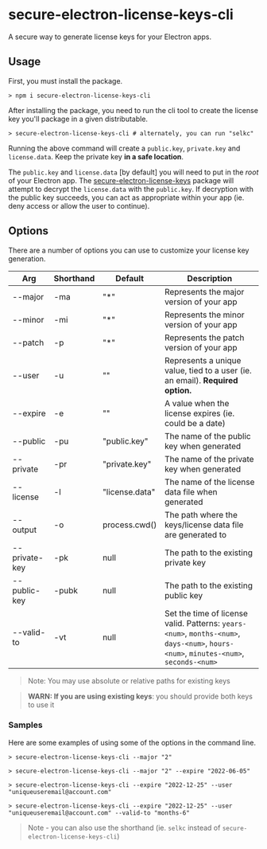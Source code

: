 # secure-electron-license-keys-cli

A secure way to generate license keys for your Electron apps.

## Usage

First, you must install the package.
```shell
> npm i secure-electron-license-keys-cli
```

After installing the package, you need to run the cli tool to create the license key you'll package in a given distributable.
```shell
> secure-electron-license-keys-cli # alternately, you can run "selkc"
```

Running the above command will create a `public.key`, `private.key` and `license.data`. Keep the private key **in a safe location**.

The `public.key` and `license.data` [by default] you will need to put in the _root_ of your Electron app. The [secure-electron-license-keys](https://github.com/reZach/secure-electron-license-keys) package will attempt to decrypt the `license.data` with the `public.key`. If decryption with the public key succeeds, you can act as appropriate within your app (ie. deny access or allow the user to continue).

## Options

There are a number of options you can use to customize your license key generation.

|Arg|Shorthand|Default|Description|
|---|---|---|---|
|--major|-ma|"*"|Represents the major version of your app|
|--minor|-mi|"*"|Represents the minor version of your app|
|--patch|-p|"*"|Represents the patch version of your app|
|--user|-u|""|Represents a unique value, tied to a user (ie. an email). **Required option.**|
|--expire|-e|""|A value when the license expires (ie. could be a date)|
|--public|-pu|"public.key"|The name of the public key when generated|
|--private|-pr|"private.key"|The name of the private key when generated|
|--license|-l|"license.data"|The name of the license data file when generated|
|--output|-o|process.cwd()|The path where the keys/license data file are generated to|
|--private-key|-pk|null|The path to the existing private key|
|--public-key|-pubk|null|The path to the existing public key|
|--valid-to|-vt|null|Set the time of license valid. Patterns: `years-<num>`, `months-<num>`, `days-<num>`, `hours-<num>`, `minutes-<num>`, `seconds-<num>`|

> Note: You may use absolute or relative paths for existing keys

> **WARN: If you are using existing keys**: you should provide both keys to use it
### Samples
Here are some examples of using some of the options in the command line.

```shell
> secure-electron-license-keys-cli --major "2"
```

```shell
> secure-electron-license-keys-cli --major "2" --expire "2022-06-05"
```

```shell
> secure-electron-license-keys-cli --expire "2022-12-25" --user "uniqueuseremail@account.com"
```

```shell
> secure-electron-license-keys-cli --expire "2022-12-25" --user "uniqueuseremail@account.com" --valid-to "months-6"
```

> Note - you can also use the shorthand (ie. `selkc` instead of `secure-electron-license-keys-cli`)
